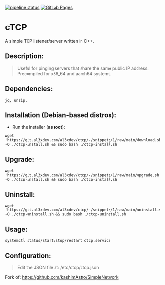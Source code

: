 <a href="https://git.al3xdev.com/al3xdev/ctcp/-/commits/master"><img alt="pipeline status" src="https://git.al3xdev.com/al3xdev/ctcp/badges/master/pipeline.svg" /></a> <a href="https://git.al3xdev.com/al3xdev/ctcp" target="_blank" title="Open Page">
  <img
    src="https://img.shields.io/badge/GitLab-repo-908a85?logo=gitlab"
    alt="GitLab Pages"
  />
</a>


# cTCP

A simple TCP listener/server written in C++.

## Description:

> Useful for pinging servers that share the same public IP address.
> Precompiled for x86_64 and aarch64 systems.

## Dependencies:

`jq, unzip.`

## Installation (Debian-based distros):

- Run the installer (<b>as root</b>):

<pre><code>wget 'https://git.al3xdev.com/al3xdev/ctcp/-/snippets/1/raw/main/download.sh' -O ./ctcp-install.sh && sudo bash ./ctcp-install.sh</code></pre>

## Upgrade:

<pre><code>wget 'https://git.al3xdev.com/al3xdev/ctcp/-/snippets/1/raw/main/upgrade.sh' -O ./ctcp-install.sh && sudo bash ./ctcp-install.sh</code></pre>

## Uninstall:

<pre><code>wget 'https://git.al3xdev.com/al3xdev/ctcp/-/snippets/1/raw/main/uninstall.sh' -O ./ctcp-uninstall.sh && sudo bash ./ctcp-uninstall.sh</code></pre>

## Usage:

<pre><code>systemctl status/start/stop/restart ctcp.service</code></pre>

## Configuration:

> Edit the JSON file at: /etc/ctcp/ctcp.json

Fork of: https://github.com/kashimAstro/SimpleNetwork

